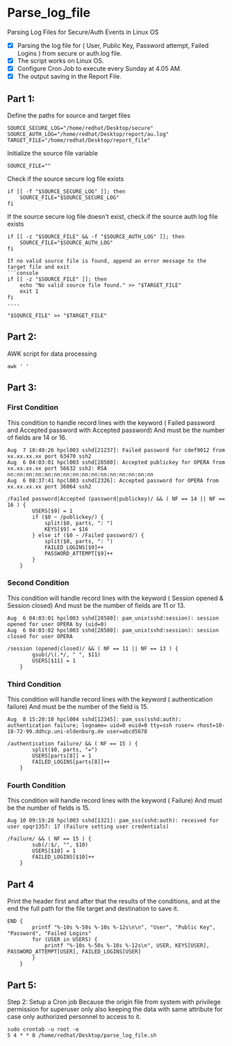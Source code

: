 # Parse_log_file
Parsing Log Files for Secure/Auth Events in Linux OS

- [X] Parsing the log file for ( User, Public Key, Password attempt, Failed Logins ) from secure or auth.log file.
- [X] The script works on Linux OS.
- [X] Configure Cron Job to execute every Sunday at 4.05 AM.
- [X] The output saving in the Report File.

## Part 1:
Define the paths for source and target files
```console
SOURCE_SECURE_LOG="/home/redhat/Desktop/secure"
SOURCE_AUTH_LOG="/home/redhat/Desktop/report/au.log"
TARGET_FILE="/home/redhat/Desktop/report_file"
```
Initialize the source file variable
```console
SOURCE_FILE=""
```
Check if the source secure log file exists
```console
if [[ -f "$SOURCE_SECURE_LOG" ]]; then
    SOURCE_FILE="$SOURCE_SECURE_LOG"
fi
```
If the source secure log file doesn't exist, check if the source auth log file exists
```console
if [[ -z "$SOURCE_FILE" && -f "$SOURCE_AUTH_LOG" ]]; then
    SOURCE_FILE="$SOURCE_AUTH_LOG"
fi

If no valid source file is found, append an error message to the target file and exit
```console
if [[ -z "$SOURCE_FILE" ]]; then
    echo "No valid source file found." >> "$TARGET_FILE"
    exit 1
fi
....

"$SOURCE_FILE" >> "$TARGET_FILE"
```
## Part 2:
AWK script for data processing
```console
awk ' '
```
## Part 3:
### First Condition
This condition to handle record lines with the keyword ( Failed password and
Accepted password with Accepted password) And must be the number of 
fields are 14 or 16.
```console
Aug  7 10:49:26 hpcl003 sshd[21237]: Failed password for cdef9012 from xx.xx.xx.xx port 63470 ssh2
Aug  6 04:03:01 hpcl003 sshd[28580]: Accepted publickey for OPERA from xx.xx.xx.xx port 56632 ssh2: RSA nn:nn:nn:nn:nn:nn:nn:nn:nn:nn:nn:nn:nn:nn:nn:nn
Aug  6 08:37:41 hpcl003 sshd[2326]: Accepted password for OPERA from xx.xx.xx.xx port 36064 ssh2 
```
```console
/Failed password|Accepted (password|publickey)/ && ( NF == 14 || NF == 16 ) {
        USERS[$9] = 1
        if ($0 ~ /publickey/) {
            split($0, parts, ": ")
            KEYS[$9] = $16
        } else if ($0 ~ /Failed password/) {
            split($0, parts, ": ")
            FAILED_LOGINS[$9]++
            PASSWORD_ATTEMPT[$9]++
        }
    }
```
### Second Condition
This condition will handle record lines with the keyword ( Session opened & Session 
closed) And must be the number of fields are 11 or 13.
```console
Aug  6 04:03:01 hpcl003 sshd[28580]: pam_unix(sshd:session): session opened for user OPERA by (uid=0)
Aug  6 04:03:02 hpcl003 sshd[28580]: pam_unix(sshd:session): session closed for user OPERA
```
```console
/session (opened|closed)/ && ( NF == 11 || NF == 13 ) {
        gsub(/\(.*/, " ", $11)
        USERS[$11] = 1
    }
```
### Third Condition
This condition will handle record lines with the keyword ( authentication failure) And 
must be the number of the field is 15.
```console
Aug  8 15:20:10 hpcl004 sshd[12345]: pam_sss(sshd:auth): authentication failure; logname= uid=0 euid=0 tty=ssh ruser= rhost=10-18-72-99.ddhcp.uni-oldenburg.de user=abcd5678
```
```console
/authentication failure/ && ( NF == 15 ) {
        split($0, parts, "=")
        USERS[parts[8]] = 1
        FAILED_LOGINS[parts[8]]++
    }
```
### Fourth Condition    
This condition will handle record lines with the keyword ( Failure) And must be the
number of fields is 15.
```console
Aug 10 09:19:28 hpcl003 sshd[1321]: pam_sss(sshd:auth): received for user opqr1357: 17 (Failure setting user credentials)
```
```console
/Failure/ && ( NF == 15 ) {
        sub(/:$/, "", $10)
        USERS[$10] = 1
        FAILED_LOGINS[$10]++
    }
```
## Part 4
Print the header first and after that the results of the conditions, and at the end the full
path for the file target and destination to save it.
```console
END {
        printf "%-10s %-50s %-10s %-12s\n\n", "User", "Public Key", "Password", "Failed Logins"
        for (USER in USERS) {
            printf "%-10s %-50s %-10s %-12s\n", USER, KEYS[USER], PASSWORD_ATTEMPT[USER], FAILED_LOGINS[USER]
        }
    }
```
## Part 5:
Step 2: Setup a Cron job
Because the origin file from system with privilege permission for superuser only also keeping the data
with same attribute for case only authorized personnel to access to it.
```console
sudo crontab -u root -e
5 4 * * 0 /home/redhat/Desktop/parse_log_file.sh
```
